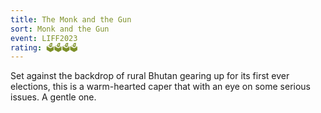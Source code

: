 ```yaml
---
title: The Monk and the Gun
sort: Monk and the Gun
event: LIFF2023
rating: 🗳️🗳️🗳️🗳️
---
```

Set against the backdrop of rural Bhutan gearing up for its first ever elections, this is a  warm-hearted caper that with an eye on some serious issues. A gentle one.
